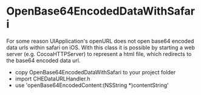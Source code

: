 OpenBase64EncodedDataWithSafari
===============================

For some reason UIApplication's openURL does not open base64 encoded data urls within safari on iOS.
With this class it is possible by starting a web server (e.g. CocoaHTTPServer) to represent a html file, which redirects to the base64 encoded data url.


* copy OpenBase64EncodedDataWithSafari to your project folder
* import CHEDataURLHandler.h
* use 'openBase64EncodedContent:(NSString *)contentString'
